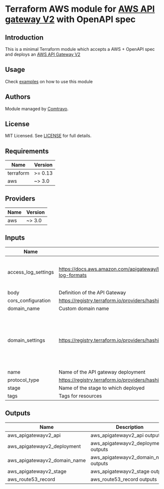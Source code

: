 # Terraform AWS module for [AWS API gateway V2](https://docs.aws.amazon.com/apigateway/latest/developerguide/welcome.html) with OpenAPI spec

## Introduction  
This is a minimal Terraform module which accepts a AWS + OpenAPI spec and deploys an [AWS API Gateway V2](https://docs.aws.amazon.com/apigateway/latest/developerguide/welcome.html)

## Usage  
Check [examples](./examples) on how to use this module

## Authors

Module managed by [Comtravo](https://github.com/comtravo).

License
-------

MIT Licensed. See [LICENSE](LICENSE) for full details.

## Requirements

| Name | Version |
|------|---------|
| terraform | >= 0.13 |
| aws | ~> 3.0 |

## Providers

| Name | Version |
|------|---------|
| aws | ~> 3.0 |

## Inputs

| Name | Description | Type | Default | Required |
|------|-------------|------|---------|:--------:|
| access\_log\_settings | https://docs.aws.amazon.com/apigateway/latest/developerguide/set-up-logging.html#apigateway-cloudwatch-log-formats | <pre>object({<br>    enable = bool<br>    format = string<br>  })</pre> | <pre>{<br>  "enable": true,<br>  "format": "JSON"<br>}</pre> | no |
| body | Definition of the API Gateway | `string` | n/a | yes |
| cors\_configuration | https://registry.terraform.io/providers/hashicorp/aws/latest/docs/resources/apigatewayv2_api#cors_configuration | `map` | `{}` | no |
| domain\_name | Custom domain name | `string` | `""` | no |
| domain\_settings | https://registry.terraform.io/providers/hashicorp/aws/latest/docs/resources/apigatewayv2_domain_name | <pre>object({<br>    enable          = bool<br>    domain_name     = string<br>    zone_id         = string<br>    certificate_arn = string<br>    endpoint_type   = string<br>    security_policy = string<br>  })</pre> | <pre>{<br>  "certificate_arn": "",<br>  "domain_name": "",<br>  "enable": false,<br>  "endpoint_type": "",<br>  "security_policy": "",<br>  "zone_id": ""<br>}</pre> | no |
| name | Name of the API gateway deployment | `string` | n/a | yes |
| protocol\_type | https://registry.terraform.io/providers/hashicorp/aws/latest/docs/resources/apigatewayv2_api#protocol_type | `string` | n/a | yes |
| stage | Name of the stage to which deployed | `string` | n/a | yes |
| tags | Tags for resources | `map` | `{}` | no |

## Outputs

| Name | Description |
|------|-------------|
| aws\_apigatewayv2\_api | aws\_apigatewayv2\_api outputs |
| aws\_apigatewayv2\_deployment | aws\_apigatewayv2\_deployment outputs |
| aws\_apigatewayv2\_domain\_name | aws\_apigatewayv2\_domain\_name outputs |
| aws\_apigatewayv2\_stage | aws\_apigatewayv2\_stage outputs |
| aws\_route53\_record | aws\_route53\_record outputs |
